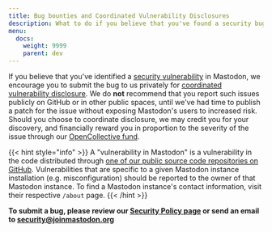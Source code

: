 ```yaml
---
title: Bug bounties and Coordinated Vulnerability Disclosures
description: What to do if you believe that you've found a security bug.
menu:
  docs:
    weight: 9999
    parent: dev
---
```


If you believe that you've identified a [security vulnerability](https://csrc.nist.gov/glossary/term/vulnerability) in Mastodon, we encourage you to submit the bug to us privately for [coordinated vulnerability disclosure](https://en.wikipedia.org/wiki/Coordinated_vulnerability_disclosure). We do **not** recommend that you report such issues publicly on GitHub or in other public spaces, until we've had time to publish a patch for the issue without exposing Mastodon's users to increased risk. Should you choose to coordinate disclosure, we may credit you for your discovery, and financially reward you in proportion to the severity of the issue through our [OpenCollective fund](https://opencollective.com/mastodon).

{{< hint style="info" >}}
A "vulnerability in Mastodon" is a vulnerability in the code distributed through [one of our public source code repositories on GitHub](https://github.com/orgs/mastodon/repositories?q=visibility%3Apublic%20archived%3Afalse%20-fork%3Atrue). Vulnerabilities that are specific to a given Mastodon instance installation (e.g. misconfiguration) should be reported to the owner of that Mastodon instance. To find a Mastodon instance's contact information, visit their respective `/about` page.
{{< /hint >}}

**To submit a bug, please review our [Security Policy page](https://github.com/mastodon/mastodon/security) or send an email to [security@joinmastodon.org](mailto:security@joinmastodon.org)**
